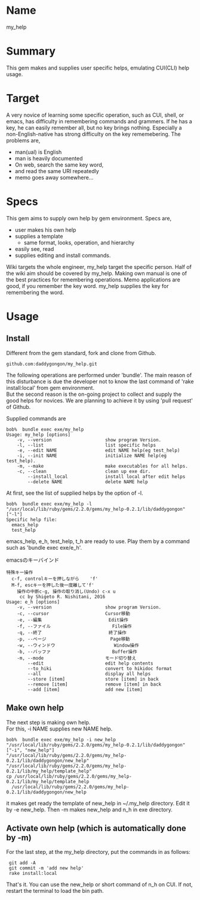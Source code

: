 # Name

my_help

# Summary

This gem makes and supplies user specific helps, emulating CUI(CLI) help usage.

# Target
A very novice of learning some specific operation, such as CUI, shell, or emacs,
has difficulty in remembering commands and grammers.
If he has a key, he can easily remember all, but no key brings nothing.
Especially a non-English-native has strong difficulty on the key rememebering.
The problems are,

- man(ual) is English
- man is heavily documented
- On web, search the same key word,
- and read the same URI repeatedly
- memo goes away somewhere...

# Specs

This gem aims to supply own help by gem environment.
Specs are,
- user makes his own help
- supplies a template
  - same format, looks, operation, and hierarchy
- easily see, read
- supplies editing and install commands.

Wiki targets the whole engineer, my_help target the specific person.
Half of the wiki aim should be covered by my_help.
Making own manual is one of the best practices for remembering operations.
Memo applications are good, if you remember the key word.
my_help supplies the key for remembering the word.

# Usage
## Install

Different from the gem standard, fork and clone from Github.
```
github.com:daddygongon/my_help.git
```
The following operations are performed under 'bundle'.
The main reason of this disturbance is due the developer not to know the last command of 'rake install:local' from gem environment.  
But the second reason is the on-going project to collect and supply the good helps for novices.
We are planning to achieve it by using 'pull request' of Github.

Supplied commands are

```
bob%  bundle exec exe/my_help
Usage: my_help [options]
    -v, --version                    show program Version.
    -l, --list                       list specific helps
    -e, --edit NAME                  edit NAME help(eg test_help)
    -i, --init NAME                  initialize NAME help(eg test_help).
    -m, --make                       make executables for all helps.
    -c, --clean                      clean up exe dir.
        --install_local              install local after edit helps
        --delete NAME                delete NAME help
```

At first, see the list of supplied helps by the option of -l.

```
bob%  bundle exec exe/my_help -l
"/usr/local/lib/ruby/gems/2.2.0/gems/my_help-0.2.1/lib/daddygongon"
["-l"]
Specific help file:
  emacs_help
  test_help
```
emacs_help, e_h, test_help, t_h are ready to use.
Play them by a command such as 'bundle exec exe/e_h'.

emacsのキーバインド

```
特殊キー操作
  c-f, controlキーを押しながら    'f'
  M-f, escキーを押した後一度離して'f'
    操作の中断c-g, 操作の取り消し(Undo) c-x u
     cc by Shigeto R. Nishitani, 2016
Usage: e_h [options]
    -v, --version                    show program Version.
    -c, --cursor                     Cursor移動
    -e, --編集                         Edit操作
    -f, --ファイル                       File操作
    -q, --終了                         終了操作
    -p, --ページ                        Page移動
    -w, --ウィンドウ                      Window操作
    -b, --バッファ                       Buffer操作
    -m, --mode                       モード切り替え
        --edit                       edit help contents
        --to_hiki                    convert to hikidoc format
        --all                        display all helps
        --store [item]               store [item] in back
        --remove [item]              remove [item] in back
        --add [item]                 add new [item]
```

## Make own help
The next step is making own help.  
For this, -i NAME supplies new NAME help.

```
bob%  bundle exec exe/my_help -i new_help
"/usr/local/lib/ruby/gems/2.2.0/gems/my_help-0.2.1/lib/daddygongon"
["-i", "new_help"]
"/usr/local/lib/ruby/gems/2.2.0/gems/my_help-0.2.1/lib/daddygongon/new_help"
"/usr/local/lib/ruby/gems/2.2.0/gems/my_help-0.2.1/lib/my_help/template_help"
cp /usr/local/lib/ruby/gems/2.2.0/gems/my_help-0.2.1/lib/my_help/template_help 
  /usr/local/lib/ruby/gems/2.2.0/gems/my_help-0.2.1/lib/daddygongon/new_help
```
it makes get ready the template of new_help in ~/.my_help directory.
Edit it by -e new_help.
Then -m makes new_help and n_h in exe directory.

## Activate own help (which is automatically done by -m)

For the last step, at the my_help directory, put the commands in as follows:

```
 git add -A
 git commit -m 'add new help'
 rake install:local
```

That's it. You can use the new_help or short command of n_h on CUI.
If not, restart the terminal to load the bin path.

